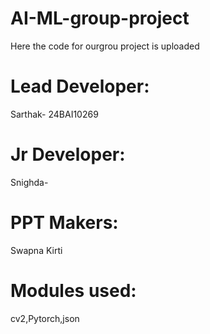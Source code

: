 # AI-ML-group-project

Here the code for ourgrou project is uploaded

# Lead Developer:
Sarthak- 24BAI10269

# Jr Developer:
Snighda-

# PPT Makers:
Swapna
Kirti

# Modules used:
cv2,Pytorch,json


